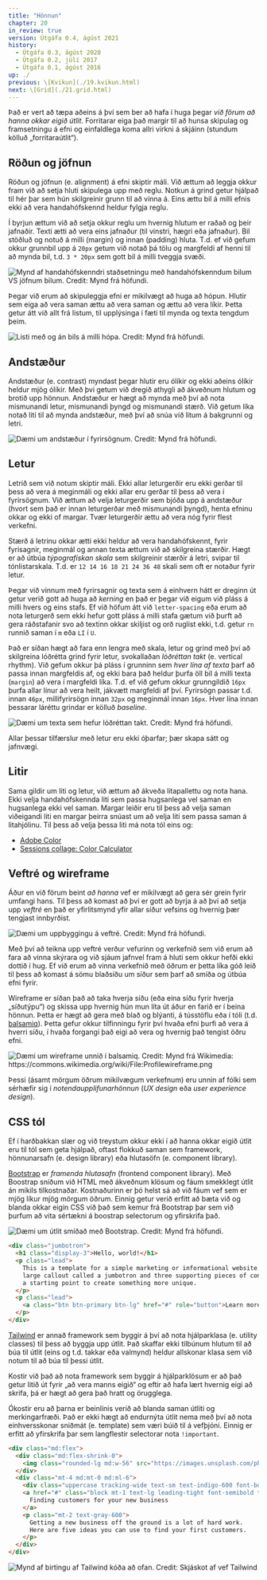 ```yaml
---
title: "Hönnun"
chapter: 20
in_review: true
version: Útgáfa 0.4, ágúst 2021
history:
  - Útgáfa 0.3, ágúst 2020
  - Útgáfa 0.2, júlí 2017
  - Útgáfa 0.1, ágúst 2016
up: ./
previous: \[Kvikun](./19.kvikun.html)
next: \[Grid](./21.grid.html)
---
```


Það er vert að tæpa aðeins á því sem ber að hafa í huga þegar _við förum að hanna okkar eigið útlit_. Forritarar eiga það margir til að hunsa skipulag og framsetningu á efni og einfaldlega koma allri virkni á skjáinn (stundum kölluð „forritaraútlit“).

## Röðun og jöfnun

Röðun og jöfnun (e. alignment) á efni skiptir máli. Við ættum að leggja okkur fram við að setja hluti skipulega upp með reglu. Notkun á grind getur hjálpað til hér þar sem hún skilgreinir grunn til að vinna á. Eins ættu bil á milli efnis ekki að vera handahófskennd heldur fylgja reglu.

Í byrjun ættum við að setja okkur reglu um hvernig hlutum er raðað og þeir jafnaðir. Texti ætti að vera eins jafnaður (til vinstri, hægri eða jafnaður). Bil stöðluð og notuð á milli (margin) og innan (padding) hluta. T.d. ef við gefum okkur grunnbil upp á `20px` getum við notað þá tölu og margfeldi af henni til að mynda bil, t.d. `3 * 20px` sem gott bil á milli tveggja svæði.

![](img/alignment.png "Mynd af handahófskenndri staðsetningu með handahófskenndum bilum VS jöfnum bilum. Credit: Mynd frá höfundi.")

Þegar við erum að skipuleggja efni er mikilvægt að huga að hópun. Hlutir sem eiga að vera saman ættu að vera saman og ættu að vera líkir. Þetta getur átt við allt frá listum, til upplýsinga í fæti til mynda og texta tengdum þeim.

![](img/proximity.png "Listi með og án bils á milli hópa. Credit: Mynd frá höfundi.")

##  Andstæður

Andstæður (e. contrast) myndast þegar hlutir eru ólíkir og ekki aðeins ólíkir heldur mjög ólíkir. Með þvi getum við dregið athygli að ákveðnum hlutum og brotið upp hönnun. Andstæður er hægt að mynda með því að nota mismunandi letur, mismunandi þyngd og mismunandi stærð. Við getum líka notað liti til að mynda andstæður, með því að snúa við litum á bakgrunni og letri.

![](img/contrast.png "Dæmi um andstæður í fyrirsögnum. Credit: Mynd frá höfundi.")

## Letur

Letrið sem við notum skiptir máli. Ekki allar leturgerðir eru ekki gerðar til þess að vera á meginmáli og ekki allar eru gerðar til þess að vera í fyrirsögnum. Við ættum að velja leturgerðir sem bjóða upp á andstæður (hvort sem það er innan leturgerðar með mismunandi þyngd), henta efninu okkar og ekki of margar. Tvær leturgerðir ættu að vera nóg fyrir flest verkefni.

Stærð á letrinu okkar ætti ekki heldur að vera handahófskennt, fyrir fyrisagnir, meginmál og annan texta ættum við að skilgreina stærðir. Hægt er að útbúa _týpografískan skala_ sem skilgreinir stærðir á letri, svipar til tónlistarskala. T.d. er `12 14 16 18 21 24 36 48` skali sem oft er notaður fyrir letur.

Þegar við vinnum með fyrirsagnir og texta sem á einhvern hátt er dreginn út getur verið gott að huga að _kerning_ en það er þegar við eigum við pláss á milli hvers og eins stafs. Ef við höfum átt við `letter-spacing` eða erum að nota leturgerð sem ekki hefur gott pláss á milli stafa gætum við þurft að gera ráðstafanir svo að textinn okkar skiljist og orð ruglist ekki, t.d. getur `rn` runnið saman í `m` eða `LI` í `U`.

Það er síðan hægt að fara enn lengra með skala, letur og grind með því að skilgreina lóðrétta grind fyrir letur, svokallaðan _lóðréttan takt_ (e. vertical rhythm). Við gefum okkur þá pláss í grunninn sem _hver lína af texta_ þarf að passa innan margfeldis af, og ekki bara það heldur þurfa öll bil á milli texta (`margin`) að vera í margfeldi líka. T.d. ef við gefum okkur grunngildið `16px` þurfa allar línur að vera heilt, jákvætt margfeldi af því. Fyrirsögn passar t.d. innan `46px`, millifyrirsögn innan `32px` og meginmál innan `16px`. Hver lína innan þessarar láréttu grindar er kölluð _baseline_.

![](img/vertical-rhythm.png "Dæmi um texta sem hefur lóðréttan takt. Credit: Mynd frá höfundi.")

Allar þessar tilfærslur með letur eru ekki óþarfar; þær skapa sátt og jafnvægi.

## Litir

Sama gildir um liti og letur, við ættum að ákveða litapallettu og nota hana. Ekki velja handahófskennda liti sem passa hugsanlega vel saman en hugsanlega ekki vel saman. Margar leiðir eru til þess að velja saman viðeigandi liti en margar þeirra snúast um að velja liti sem passa saman á litahjólinu. Til þess að velja þessa liti má nota tól eins og:

* [Adobe Color](https://color.adobe.com/)
* [Sessions collage: Color Calculator](https://www.sessions.edu/color-calculator/)

## Veftré og wireframe

Áður en við förum beint _að hanna_ vef er mikilvægt að gera sér grein fyrir umfangi hans. Til þess að komast að því er gott að byrja á að því að setja upp _veftré_ en það er yfirlitsmynd yfir allar síður vefsins og hvernig þær tengjast innbyrðist.

![](img/veftre.png "Dæmi um uppbyggingu á veftré. Credit: Mynd frá höfundi.")

Með því að teikna upp veftré verður vefurinn og verkefnið sem við erum að fara að vinna skýrara og við sjáum jafnvel fram á hluti sem okkur hefði ekki dottið í hug. Ef við erum að vinna verkefnið með öðrum er þetta líka góð leið til þess að komast á sömu blaðsíðu um síður sem þarf að smíða og útbúa efni fyrir.

Wireframe er síðan það að taka hverja síðu (eða eina síðu fyrir hverja „síðutýpu“) og skissa upp hvernig hún mun líta út áður en farið er í beina hönnun. Þetta er hægt að gera með blað og blýanti, á tússtöflu eða í tóli (t.d. [balsamiq](https://balsamiq.com/)). Þetta gefur okkur tilfinningu fyrir því hvaða efni þurfi að vera á hverri síðu, í hvaða forgangi það eigi að vera og hvernig það tengist öðru efni.

![](img/profile-wireframe.png "Dæmi um wireframe unnið í balsamiq. Credit: Mynd frá Wikimedia: https://commons.wikimedia.org/wiki/File:Profilewireframe.png")

Þessi (ásamt mörgum öðrum mikilvægum verkefnum) eru unnin af fólki sem sérhæfir sig í _notendaupplifunarhönnun_ (_UX design_ eða _user experience design_).

## CSS tól

Ef í harðbakkan slær og við treystum okkur ekki í að hanna okkar eigið útlit eru til tól sem geta hjálpað, oftast flokkuð saman sem framework, hönnunarsafn (e. design library) eða hlutasöfn (e. component library).

[Bootstrap](https://getbootstrap.com/) er _framenda hlutasafn_ (frontend component library). Með Boostrap sníðum við HTML með ákveðnum klösum og fáum smekklegt útlit án mikils tilkostnaðar. Kostnaðurinn er þó helst sá að við fáum vef sem er mjög líkur mjög mörgum öðrum. Einnig getur verið erfitt að bæta við og blanda okkar eigin CSS við það sem kemur frá Bootstrap þar sem við þurfum að vita sértækni á boostrap selectorum og yfirskrifa það.

![](img/bootstrap.png "Dæmi um útlit smíðað með Bootstrap. Credit: Mynd frá höfundi.")

```html
<div class="jumbotron">
  <h1 class="display-3">Hello, world!</h1>
  <p class="lead">
    This is a template for a simple marketing or informational website. It includes a
    large callout called a jumbotron and three supporting pieces of content. Use it as
    a starting point to create something more unique.
  </p>
  <p class="lead">
    <a class="btn btn-primary btn-lg" href="#" role="button">Learn more</a>
  </p>
</div>
```

[Tailwind](https://tailwindcss.com/) er annað framework sem byggir á því að nota hjálparklasa (e. utility classes) til þess að byggja upp útlit. Það skaffar ekki tilbúnum hlutum til að búa til útlit (eins og t.d. takkar eða valmynd) heldur allskonar klasa sem við notum til að búa til þessi útlit.

Kostir við það að nota framework sem byggir á hjálparklösum er að það getur litið út fyrir „að vera manns eigið“ og eftir að hafa lært hvernig eigi að skrifa, þá er hægt að gera það hratt og örugglega.

Ókostir eru að þarna er beinlínis verið að blanda saman útliti og merkingarfræði. Það er ekki hægt að endurnýta útlit nema með því að nota einhversskonar sniðmát (e. template) sem væri búið til á vefþjóni. Einnig er erfitt að yfirskrifa þar sem langflestir selectorar nota `!important`.

```html
<div class="md:flex">
  <div class="md:flex-shrink-0">
    <img class="rounded-lg md:w-56" src="https://images.unsplash.com/photo-1556740738-b6a63e27c4df?ixlib=rb-1.2.1&ixid=eyJhcHBfaWQiOjEyMDd9&auto=format&fit=crop&w=448&q=80" alt="Woman paying for a purchase">
  </div>
  <div class="mt-4 md:mt-0 md:ml-6">
    <div class="uppercase tracking-wide text-sm text-indigo-600 font-bold">Marketing</div>
    <a href="#" class="block mt-1 text-lg leading-tight font-semibold text-gray-900 hover:underline">
      Finding customers for your new business
    </a>
    <p class="mt-2 text-gray-600">
      Getting a new business off the ground is a lot of hard work.
      Here are five ideas you can use to find your first customers.
    </p>
  </div>
</div>
```

![](img/tailwind.png "Mynd af birtingu af Tailwind kóða að ofan. Credit: Skjáskot af vef Tailwind")
